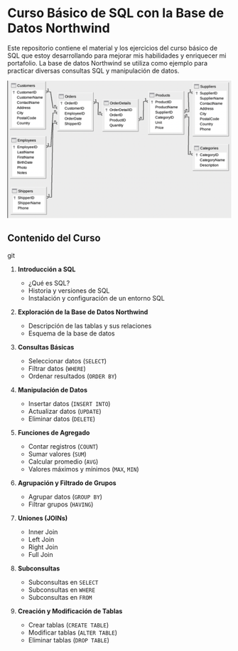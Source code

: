 # Curso Básico de SQL con la Base de Datos Northwind

Este repositorio contiene el material y los ejercicios del curso básico de SQL que estoy desarrollando para mejorar mis habilidades y enriquecer mi portafolio. La base de datos Northwind se utiliza como ejemplo para practicar diversas consultas SQL y manipulación de datos.

![MODELO ENTIDAD-RELACION DE LA BD ](IMG/E_R.png)

## Contenido del Curso
git 
1. **Introducción a SQL**
   - ¿Qué es SQL?
   - Historia y versiones de SQL
   - Instalación y configuración de un entorno SQL

2. **Exploración de la Base de Datos Northwind**
   - Descripción de las tablas y sus relaciones
   - Esquema de la base de datos

3. **Consultas Básicas**
   - Seleccionar datos (`SELECT`)
   - Filtrar datos (`WHERE`)
   - Ordenar resultados (`ORDER BY`)

4. **Manipulación de Datos**
   - Insertar datos (`INSERT INTO`)
   - Actualizar datos (`UPDATE`)
   - Eliminar datos (`DELETE`)

5. **Funciones de Agregado**
   - Contar registros (`COUNT`)
   - Sumar valores (`SUM`)
   - Calcular promedio (`AVG`)
   - Valores máximos y mínimos (`MAX`, `MIN`)

6. **Agrupación y Filtrado de Grupos**
   - Agrupar datos (`GROUP BY`)
   - Filtrar grupos (`HAVING`)

7. **Uniones (JOINs)**
   - Inner Join
   - Left Join
   - Right Join
   - Full Join

8. **Subconsultas**
   - Subconsultas en `SELECT`
   - Subconsultas en `WHERE`
   - Subconsultas en `FROM`

9. **Creación y Modificación de Tablas**
   - Crear tablas (`CREATE TABLE`)
   - Modificar tablas (`ALTER TABLE`)
   - Eliminar tablas (`DROP TABLE`)
